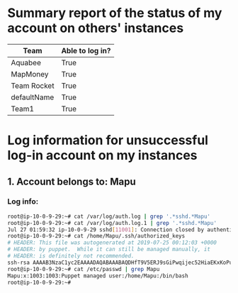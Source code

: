 # Summary report of the status of my account on others' instances

| Team        | Able to log in? |
| ----------- | --------------- |
| Aquabee     | True            |
| MapMoney    | True            |
| Team Rocket | True            |
| defaultName | True            |
| Team1       | True            |

# Log information for unsuccessful log-in account on my instances

## 1. Account belongs to: Mapu

### Log info:

```bash
root@ip-10-0-9-29:~# cat /var/log/auth.log | grep '.*sshd.*Mapu'
root@ip-10-0-9-29:~# cat /var/log/auth.log.1 | grep '.*sshd.*Mapu'
Jul 27 01:59:32 ip-10-0-9-29 sshd[11001]: Connection closed by authenticating user Mapu 73.240.55.49 port 60649 [preauth]
root@ip-10-0-9-29:~# cat /home/Mapu/.ssh/authorized_keys
# HEADER: This file was autogenerated at 2019-07-25 00:12:03 +0000
# HEADER: by puppet.  While it can still be managed manually, it
# HEADER: is definitely not recommended.
ssh-rsa AAAAB3NzaC1yc2EAAAADAQABAAABAQDHfT9V5ERJ9sGiPwqijec52HiaEKxKoPuW2ehz8Te2g/cBAHWi8jQz8X+KvEb/Nqmv0Q29N1WkUWzGAjjRQP9Cyhe5NN2DVTD5FjX9W8YFoMxHBIBAvK68I1PTSYrkh7A6UtfsRx0bxg/uEfjRzstU+D0mg7T+x6ysuMjs6+HVXVNAj+Qr0NAkaMnMoYFlUP62/jCyiH8xliyW4pk65tNbLLDxD4i1631F4WiWfdSZgX3ZHwA7QgMpaEoRa9Pgee6NpzUBHgyWei9XKEnhfsIZtrx9wIJ824wnqOVqx6XkG8CCGipWyTy50xX5X/YG1YMknotRFvv8/cLar/Tdw5lj Mapu
root@ip-10-0-9-29:~# cat /etc/passwd | grep Mapu
Mapu:x:1003:1003:Puppet managed user:/home/Mapu:/bin/bash
root@ip-10-0-9-29:~#
```

